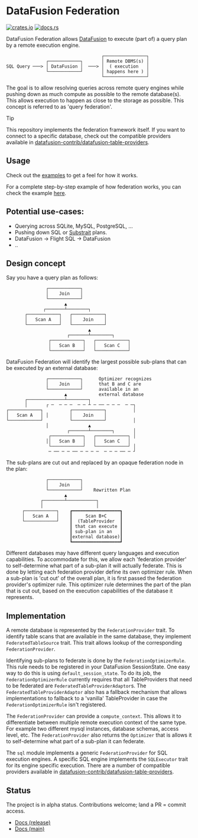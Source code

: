# DataFusion Federation

[![crates.io](https://img.shields.io/crates/v/datafusion-federation.svg)](https://crates.io/crates/datafusion-federation)
[![docs.rs](https://docs.rs/datafusion-federation/badge.svg)](https://docs.rs/datafusion-federation)

DataFusion Federation allows
[DataFusion](https://github.com/apache/arrow-datafusion) to execute (part of) a
query plan by a remote execution engine.

                                        ┌────────────────┐
                   ┌────────────┐       │ Remote DBMS(s) │
    SQL Query ───> │ DataFusion │  ───> │  ( execution   │
                   └────────────┘       │ happens here ) │
                                        └────────────────┘

The goal is to allow resolving queries across remote query engines while
pushing down as much compute as possible to the remote database(s). This allows
execution to happen as close to the storage as possible. This concept is
referred to as 'query federation'.

> [!TIP]
> This repository implements the federation framework itself. If you want to
> connect to a specific database, check out the compatible providers available
> in
> [datafusion-contrib/datafusion-table-providers](https://github.com/datafusion-contrib/datafusion-table-providers/).

## Usage

Check out the [examples](./datafusion-federation/examples/) to get a feel for
how it works.

For a complete step-by-step example of how federation works, you can check the
example [here](./datafusion-federation/examples/df-csv-advanced.rs). 

## Potential use-cases:

- Querying across SQLite, MySQL, PostgreSQL, ...
- Pushing down SQL or [Substrait](https://substrait.io/) plans.
- DataFusion -> Flight SQL -> DataFusion
- ..

## Design concept

Say you have a query plan as follows:

                   ┌────────────┐
                   │    Join    │
                   └────────────┘
                          ▲
                  ┌───────┴────────┐
           ┌────────────┐   ┌────────────┐
           │   Scan A   │   │    Join    │
           └────────────┘   └────────────┘
                                   ▲
                           ┌───────┴────────┐
                    ┌────────────┐   ┌────────────┐
                    │   Scan B   │   │   Scan C   │
                    └────────────┘   └────────────┘

DataFusion Federation will identify the largest possible sub-plans that
can be executed by an external database:

                   ┌────────────┐      Optimizer recognizes
                   │    Join    │      that B and C are
                   └────────────┘      available in an
                          ▲            external database
           ┌──────────────┴────────┐
           │       ┌ ─  ─ ─ ─  ─ ─ ┴ ─ ── ─ ─ ─  ─ ─┐
    ┌────────────┐          ┌────────────┐          │
    │   Scan A   │ │        │    Join    │
    └────────────┘          └────────────┘          │
                   │               ▲
                           ┌───────┴────────┐       │
                    ┌────────────┐   ┌────────────┐ │
                   ││   Scan B   │   │   Scan C   │
                    └────────────┘   └────────────┘ │
                    ─ ── ─ ─ ── ─ ─ ─ ─  ─ ─ ─ ── ─ ┘

The sub-plans are cut out and replaced by an opaque federation node in the plan:

                   ┌────────────┐
                   │    Join    │
                   └────────────┘    Rewritten Plan
                          ▲
                 ┌────────┴───────────┐
                 │                    │
          ┌────────────┐    ┏━━━━━━━━━━━━━━━━━━┓
          │   Scan A   │    ┃     Scan B+C     ┃
          └────────────┘    ┃  (TableProvider  ┃
                            ┃ that can execute ┃
                            ┃ sub-plan in an   ┃
                            ┃external database)┃
                            ┗━━━━━━━━━━━━━━━━━━┛

Different databases may have different query languages and execution
capabilities. To accommodate for this, we allow each 'federation provider' to
self-determine what part of a sub-plan it will actually federate. This is done
by letting each federation provider define its own optimizer rule. When a
sub-plan is 'cut out' of the overall plan, it is first passed the federation
provider's optimizer rule. This optimizer rule determines the part of the plan
that is cut out, based on the execution capabilities of the database it
represents.

## Implementation

A remote database is represented by the `FederationProvider` trait. To identify
table scans that are available in the same database, they implement
`FederatedTableSource` trait. This trait allows lookup of the corresponding
`FederationProvider`.

Identifying sub-plans to federate is done by the `FederationOptimizerRule`.
This rule needs to be registered in your DataFusion SessionState. One easy way
to do this is using `default_session_state`. To do its job, the
`FederationOptimizerRule` currently requires that all TableProviders that need
to be federated are `FederatedTableProviderAdaptor`s. The
`FederatedTableProviderAdaptor` also has a fallback mechanism that allows
implementations to fallback to a 'vanilla' TableProvider in case the
`FederationOptimizerRule` isn't registered.

The `FederationProvider` can provide a `compute_context`. This allows it to
differentiate between multiple remote execution context of the same type. For
example two different mysql instances, database schemas, access level, etc. The
`FederationProvider` also returns the `Optimizer` that is allows it to
self-determine what part of a sub-plan it can federate.

The `sql` module implements a generic `FederationProvider` for SQL execution
engines. A specific SQL engine implements the `SQLExecutor` trait for its
engine specific execution. There are a number of compatible providers available
in
[datafusion-contrib/datafusion-table-providers](https://github.com/datafusion-contrib/datafusion-table-providers/).

## Status

The project is in alpha status. Contributions welcome; land a PR = commit
access.

- [Docs (release)](https://docs.rs/datafusion-federation)
- [Docs (main)](https://datafusion-contrib.github.io/datafusion-federation/)
